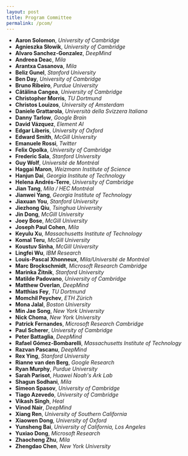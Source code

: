 ```yaml
---
layout: post
title: Program Committee
permalink: /pcom/
---
```


- **Aaron Solomon**, *University of Cambridge*
- **Agnieszka Słowik**, *University of Cambridge*
- **Alvaro Sanchez-Gonzalez**, *DeepMind*
- **Andreea Deac**, *Mila*
- **Arantxa Casanova**,	*Mila* 
- **Beliz Gunel**, *Stanford University*
- **Ben Day**, *University of Cambridge*
- **Bruno Ribeiro**, *Purdue University*
- **Cătălina Cangea**, *University of Cambridge*
- **Christopher Morris**, *TU Dortmund*
- **Christos Louizos**, *University of Amsterdam*
- **Daniele Grattarola**, *Università della Svizzera Italiana*
- **Danny Tarlow**, *Google Brain*
- **David Vázquez**, *Element AI*
- **Edgar Liberis**, *University of Oxford*
- **Edward Smith**, *McGill University*
- **Emanuele Rossi**, *Twitter*
- **Felix Opolka**, *University of Cambridge*
- **Frederic Sala**, *Stanford University*
- **Guy Wolf**,	*Université de Montréal*
- **Haggai Maron**,	*Weizmann Institute of Science*
- **Hanjun Dai**,	*Georgia Institute of Technology*
- **Helena Andrés-Terre**,	*University of Cambridge*
- **Jian Tang**, *Mila / HEC Montréal*
- **Jianwei Yang**, *Georgia Institute of Technology*
- **Jiaxuan You**, *Stanford University*
- **Jiezhong Qiu**, *Tsinghua University* 
- **Jin Dong**, *McGill University*
- **Joey Bose**, *McGill University*
- **Joseph Paul Cohen**, *Mila*
- **Keyulu Xu**, *Massachusetts Institute of Technology*
- **Komal Teru**, *McGill University*
- **Koustuv Sinha**, *McGill University*
- **Lingfei Wu**, *IBM Research*
- **Louis-Pascal Xhonneux**, *Mila/Université de Montréal*
- **Marc Brockschmidt**, *Microsoft Research Cambridge*
- **Marinka Žitnik**, *Stanford University*
- **Matilde Padovano**, *University of Cambridge*
- **Matthew Overlan**, *DeepMind*
- **Matthias Fey**, *TU Dortmund*
- **Momchil Peychev**, *ETH Zürich*
- **Mona Jalal**, *Boston University*
- **Min Jae Song**,	*New York University*
- **Nick Choma**, *New York University*
- **Patrick Fernandes**, *Microsoft Research Cambridge*
- **Paul Scherer**, *University of Cambridge*
- **Peter Battaglia**, *DeepMind*
- **Rafael Gómez-Bombarelli**, *Massachusetts Institute of Technology*
- **Razvan Pascanu**, *DeepMind*
- **Rex Ying**, *Stanford University*
- **Rianne van den Berg**, *Google Research*
- **Ryan Murphy**, *Purdue University*
- **Sarah Parisot**, *Huawei Noah's Ark Lab*
- **Shagun Sodhani**, *Mila*
- **Simeon Spasov**, *University of Cambridge*
- **Tiago Azevedo**, *University of Cambridge*
- **Vikash Singh**,	*Heal*
- **Vinod Nair**,	*DeepMind*
- **Xiang Ren**, *University of Southern California*
- **Xiaowen Dong**,	*University of Oxford*
- **Yunsheng Bai**, *University of California, Los Angeles*
- **Yuxiao Dong**, *Microsoft Research*
- **Zhaocheng Zhu**, *Mila*
- **Zhengdao Chen**, *New York University*
